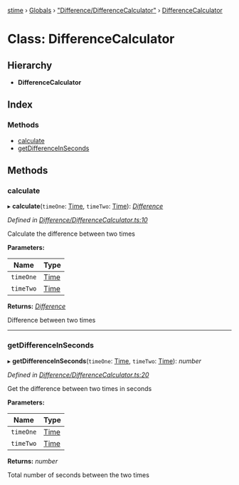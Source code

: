 [stime](../README.md) › [Globals](../globals.md) › ["Difference/DifferenceCalculator"](../modules/_difference_differencecalculator_.md) › [DifferenceCalculator](_difference_differencecalculator_.differencecalculator.md)

# Class: DifferenceCalculator

## Hierarchy

* **DifferenceCalculator**

## Index

### Methods

* [calculate](_difference_differencecalculator_.differencecalculator.md#calculate)
* [getDifferenceInSeconds](_difference_differencecalculator_.differencecalculator.md#getdifferenceinseconds)

## Methods

###  calculate

▸ **calculate**(`timeOne`: [Time](_time_.time.md), `timeTwo`: [Time](_time_.time.md)): *[Difference](_difference_difference_.difference.md)*

*Defined in [Difference/DifferenceCalculator.ts:10](https://github.com/TerenceJefferies/STime/blob/7c73384/src/Difference/DifferenceCalculator.ts#L10)*

Calculate the difference between two times

**Parameters:**

Name | Type |
------ | ------ |
`timeOne` | [Time](_time_.time.md) |
`timeTwo` | [Time](_time_.time.md) |

**Returns:** *[Difference](_difference_difference_.difference.md)*

Difference between two times

___

###  getDifferenceInSeconds

▸ **getDifferenceInSeconds**(`timeOne`: [Time](_time_.time.md), `timeTwo`: [Time](_time_.time.md)): *number*

*Defined in [Difference/DifferenceCalculator.ts:20](https://github.com/TerenceJefferies/STime/blob/7c73384/src/Difference/DifferenceCalculator.ts#L20)*

Get the difference between two times in seconds

**Parameters:**

Name | Type |
------ | ------ |
`timeOne` | [Time](_time_.time.md) |
`timeTwo` | [Time](_time_.time.md) |

**Returns:** *number*

Total number of seconds between the two times
